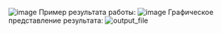 ![image](https://github.com/user-attachments/assets/4ddda45c-3217-4914-aac9-05a0fb713eaa)
Пример результата работы:
![image](https://github.com/user-attachments/assets/0492093a-559f-4eed-b9f9-c2b4e5bd6015)
Графическое представление результата:
![output_file](https://github.com/user-attachments/assets/63926d0f-edd3-48e4-ad7f-057dc1407593)
